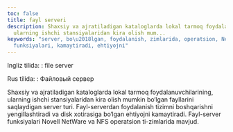 ```yaml
---
toc: false
title: fayl serveri
description: Shaxsiy va ajratiladigan kataloglarda lokal tarmoq foydalanuvchilarining,
  ularning ishchi stansiyalaridan kira olish mum...
keywords: "server, bo\u2018lgan, foydalanish, zimlarida, operatsion, NetWare, Novell,
  funksiyalari, kamaytiradi, ehtiyojni"
---
```


Ingliz tilida:
:   file server

Rus tilida:
:   Файловый сервер

Shaxsiy va ajratiladigan kataloglarda lokal tarmoq foydalanuvchilarining, ularning ishchi stansiyalaridan kira olish mumkin bo‘lgan fayllarini saqlaydigan server turi. Fayl-serverdan foydalanish tizimni boshqarishni yengillashtiradi va disk xotirasiga bo‘lgan ehtiyojni kamaytiradi. Fayl-server funksiyalari Novell NetWare va NFS operatsion ti-zimlarida mavjud.